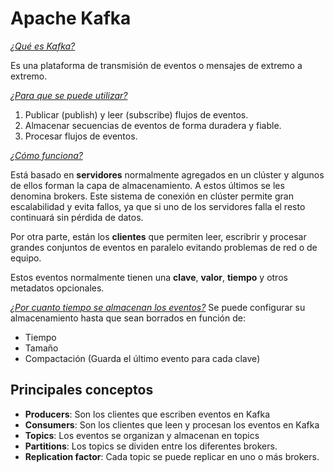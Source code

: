 # Apache Kafka
<ins>*¿Qué es Kafka?*</ins>

Es una plataforma de transmisión de eventos o mensajes de extremo a extremo.

<ins>*¿Para que se puede utilizar?*</ins>

1. Publicar (publish) y leer (subscribe) flujos de eventos.
2. Almacenar secuencias de eventos de forma duradera y fiable.
3. Procesar flujos de eventos.

<ins>*¿Cómo funciona?*</ins>

Está basado en **servidores** normalmente agregados en un clúster y algunos de ellos forman la capa de almacenamiento. A estos últimos se les denomina brokers. Este sistema de conexión en clúster permite gran escalabilidad y evita fallos, ya que si uno de los servidores falla el resto continuará sin pérdida de datos.

Por otra parte, están los **clientes** que permiten leer, escribrir y procesar grandes conjuntos de eventos en paralelo evitando problemas de red o de equipo. 

Estos eventos normalmente tienen una **clave**, **valor**, **tiempo** y otros metadatos opcionales.

<ins>*¿Por cuanto tiempo se almacenan los eventos?*</ins>
Se puede configurar su almacenamiento hasta que sean borrados en función de:

- Tiempo
- Tamaño
- Compactación (Guarda el último evento para cada clave)

## Principales conceptos

- **Producers**: Son los clientes que escriben eventos en Kafka
- **Consumers**: Son los clientes que leen y procesan los eventos en Kafka
- **Topics**: Los eventos se organizan y almacenan en topics
- **Partitions**: Los topics se dividen entre los diferentes brokers.
- **Replication factor**: Cada topic se puede replicar en uno o más brokers.

